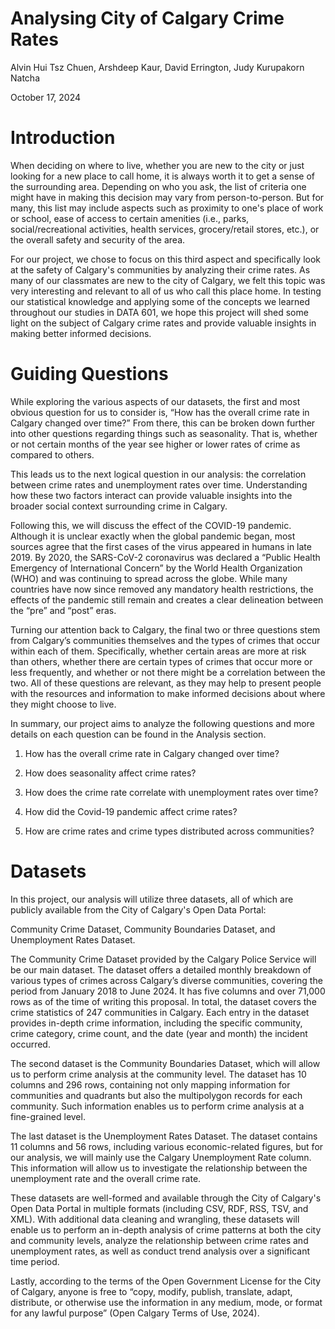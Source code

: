 # Analysing City of Calgary Crime Rates
Alvin Hui Tsz Chuen, Arshdeep Kaur, David Errington, Judy Kurupakorn Natcha

October 17, 2024

# Introduction
When deciding on where to live, whether you are new to the city or just looking for a new place to call home, it is always worth it to get a sense of the surrounding area. Depending on who you ask, the list of criteria one might have in making this decision may vary from person-to-person. But for many, this list may include aspects such as proximity to one's place of work or school, ease of access to certain amenities (i.e., parks, social/recreational activities, health services, grocery/retail stores, etc.), or the overall safety and security of the area.

For our project, we chose to focus on this third aspect and specifically look at the safety of Calgary's communities by analyzing their crime rates. As many of our classmates are new to the city of Calgary, we felt this topic was very interesting and relevant to all of us who call this place home. In testing our statistical knowledge and applying some of the concepts we learned throughout our studies in DATA 601, we hope this project will shed some light on the subject of Calgary crime rates and provide valuable insights in making better informed decisions.

# Guiding Questions
While exploring the various aspects of our datasets, the first and most obvious question for us to consider is, “How has the overall crime rate in Calgary changed over time?” From there, this can be broken down further into other questions regarding things such as seasonality. That is, whether or not certain months of the year see higher or lower rates of crime as compared to others.

This leads us to the next logical question in our analysis: the correlation between crime rates and unemployment rates over time. Understanding how these two factors interact can provide valuable insights into the broader social context surrounding crime in Calgary.

Following this, we will discuss the effect of the COVID-19 pandemic. Although it is unclear exactly when the global pandemic began, most sources agree that the first cases of the virus appeared in humans in late 2019. By 2020, the SARS-CoV-2 coronavirus was declared a “Public Health Emergency of International Concern” by the World Health Organization (WHO) and was continuing to spread across the globe. While many countries have now since removed any mandatory health restrictions, the effects of the pandemic still remain and creates a clear delineation between the “pre” and “post” eras.

Turning our attention back to Calgary, the final two or three questions stem from Calgary’s communities themselves and the types of crimes that occur within each of them. Specifically, whether certain areas are more at risk than others, whether there are certain types of crimes that occur more or less frequently, and whether or not there might be a correlation between the two. All of these questions are relevant, as they may help to present people with the resources and information to make informed decisions about where they might choose to live.

In summary, our project aims to analyze the following questions and more details on each question can be found in the Analysis section.

1) How has the overall crime rate in Calgary changed over time?

2) How does seasonality affect crime rates?

3) How does the crime rate correlate with unemployment rates over time?

4) How did the Covid-19 pandemic affect crime rates?

5) How are crime rates and crime types distributed across communities?

# Datasets
In this project, our analysis will utilize three datasets, all of which are publicly available from the City of Calgary's Open Data Portal:

Community Crime Dataset, Community Boundaries Dataset, and Unemployment Rates Dataset.

The Community Crime Dataset provided by the Calgary Police Service will be our main dataset. The dataset offers a detailed monthly breakdown of various types of crimes across Calgary’s diverse communities, covering the period from January 2018 to June 2024. It has five columns and over 71,000 rows as of the time of writing this proposal. In total, the dataset covers the crime statistics of 247 communities in Calgary. Each entry in the dataset provides in-depth crime information, including the specific community, crime category, crime count, and the date (year and month) the incident occurred.

The second dataset is the Community Boundaries Dataset, which will allow us to perform crime analysis at the community level. The dataset has 10 columns and 296 rows, containing not only mapping information for communities and quadrants but also the multipolygon records for each community. Such information enables us to perform crime analysis at a fine-grained level.

The last dataset is the Unemployment Rates Dataset. The dataset contains 11 columns and 56 rows, including various economic-related figures, but for our analysis, we will mainly use the Calgary Unemployment Rate column. This information will allow us to investigate the relationship between the unemployment rate and the overall crime rate.

These datasets are well-formed and available through the City of Calgary's Open Data Portal in multiple formats (including CSV, RDF, RSS, TSV, and XML). With additional data cleaning and wrangling, these datasets will enable us to perform an in-depth analysis of crime patterns at both the city and community levels, analyze the relationship between crime rates and unemployment rates, as well as conduct trend analysis over a significant time period.

Lastly, according to the terms of the Open Government License for the City of Calgary, anyone is free to “copy, modify, publish, translate, adapt, distribute, or otherwise use the information in any medium, mode, or format for any lawful purpose” (Open Calgary Terms of Use, 2024).
